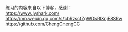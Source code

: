 练习的内容来自以下博客，感谢：<br>
https://www.lyshark.com/<br>
https://mp.weixin.qq.com/s/cbRzscfZgWDkRlXnjE8SRw<br>
https://github.com/ChengChengCC
